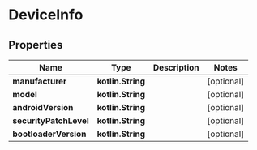 
# DeviceInfo

## Properties
| Name | Type | Description | Notes |
| ------------ | ------------- | ------------- | ------------- |
| **manufacturer** | **kotlin.String** |  |  [optional] |
| **model** | **kotlin.String** |  |  [optional] |
| **androidVersion** | **kotlin.String** |  |  [optional] |
| **securityPatchLevel** | **kotlin.String** |  |  [optional] |
| **bootloaderVersion** | **kotlin.String** |  |  [optional] |



